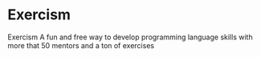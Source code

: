 # Exercism
Exercism
A fun and free way to develop programming language skills with more that 50 mentors and a ton of exercises
